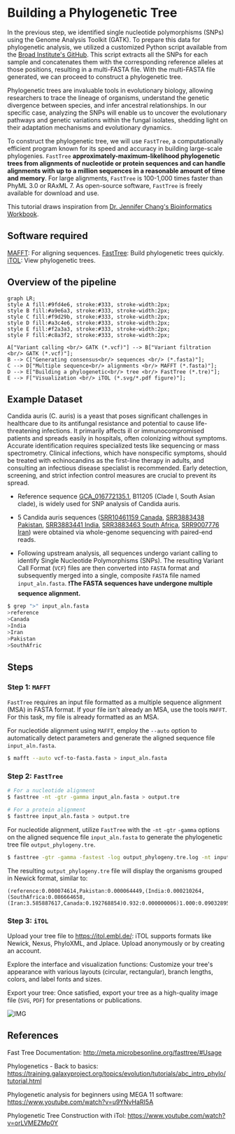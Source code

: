 # Building a Phylogenetic Tree

In the previous step, we identified single nucleotide polymorphisms (SNPs) using the Genome Analysis Toolkit (GATK). To prepare this data for phylogenetic analysis, we utilized a customized Python script available from the [Broad Institute's GitHub](https://github.com/broadinstitute/broad-fungalgroup/blob/master/scripts/SNPs/vcfSnpsToFasta.py). This script extracts all the SNPs for each sample and concatenates them with the corresponding reference alleles at those positions, resulting in a multi-FASTA file. With the multi-FASTA file generated, we can proceed to construct a phylogenetic tree.

Phylogenetic trees are invaluable tools in evolutionary biology, allowing researchers to trace the lineage of organisms, understand the genetic divergence between species, and infer ancestral relationships. In our specific case, analyzing the SNPs will enable us to uncover the evolutionary pathways and genetic variations within the fungal isolates, shedding light on their adaptation mechanisms and evolutionary dynamics.

To construct the phylogenetic tree, we will use `FastTree`, a computationally efficient program known for its speed and accuracy in building large-scale phylogenies. `FastTree` **approximately-maximum-likelihood phylogenetic trees from alignments of nucleotide or protein sequences and can handle alignments with up to a million sequences in a reasonable amount of time and memory**. For large alignments, `FastTree` is 100-1,000 times faster than PhyML 3.0 or RAxML 7. As open-source software, `FastTree` is freely available for download and use.

This tutorial draws inspiration from [Dr. Jennifer Chang's Bioinformatics Workbook](https://bioinformaticsworkbook.org/phylogenetics/FastTree.html#gsc.tab=0).

## Software required
[MAFFT](https://mafft.cbrc.jp/alignment/software/): For aligning sequences.
[FastTree](http://meta.microbesonline.org/fasttree/#Usage): Build phylogenetic trees quickly.
[iTOL](https://itol.embl.de/): View phylogenetic trees.

## Overview of the pipeline
```mermaid
graph LR;
style A fill:#9fd4e6, stroke:#333, stroke-width:2px;
style B fill:#a9e6a3, stroke:#333, stroke-width:2px;
style C fill:#f9d29b, stroke:#333, stroke-width:2px;
style D fill:#a3c4e6, stroke:#333, stroke-width:2px;
style E fill:#f2a3a3, stroke:#333, stroke-width:2px;
style F fill:#c8a3f2, stroke:#333, stroke-width:2px;

A["Variant calling <br/> GATK (*.vcf)"] --> B["Variant filtration <br/> GATK (*.vcf)"];
B --> C["Generating consensus<br/> sequences <br/> (*.fasta)"];
C --> D["Multiple sequence<br/> alignments <br/> MAFFT (*.fasta)"];
D --> E["Building a phylogenetic<br/> tree <br/> FastTree (*.tre)"];
E --> F["Visualization <br/> iTOL (*.svg/*.pdf figure)"];
```

## Example Dataset

Candida auris (C. auris) is a yeast that poses significant challenges in healthcare due to its antifungal resistance and potential to cause life-threatening infections. It primarily affects ill or immunocompromised patients and spreads easily in hospitals, often colonizing without symptoms. Accurate identification requires specialized tests like sequencing or mass spectrometry. Clinical infections, which have nonspecific symptoms, should be treated with echinocandins as the first-line therapy in adults, and consulting an infectious disease specialist is recommended. Early detection, screening, and strict infection control measures are crucial to prevent its spread.

- Reference sequence [GCA_016772135.1](https://www.ncbi.nlm.nih.gov/datasets/genome/GCA_016772135.1/), B11205 (Clade I, South Asian clade), is widely used for SNP analysis of Candida auris.

- 5 Candida auris sequences ([SRR10461159 Canada](https://www.ncbi.nlm.nih.gov/sra/?term=SRR10461159), [SRR3883438 Pakistan](https://www.ncbi.nlm.nih.gov/sra/?term=SRR3883438), [SRR3883441 India](https://www.ncbi.nlm.nih.gov/sra/?term=SRR3883441), [SRR3883463 South Africa](https://www.ncbi.nlm.nih.gov/sra/?term=SRR3883463), [SRR9007776 Iran](https://www.ncbi.nlm.nih.gov/sra/?term=SRR9007776)) were obtained via whole-genome sequencing with paired-end reads.

- Following upstream analysis, all sequences undergo variant calling to identify Single Nucleotide Polymorphisms (SNPs). The resulting Variant Call Format (`VCF`) files are then converted into `FASTA` format and subsequently merged into a single, composite `FASTA` file named `input_aln.fasta`. :heavy_exclamation_mark:**The FASTA sequences have undergone multiple sequence alignment.**


```bash
$ grep ">" input_aln.fasta
>reference
>Canada
>India
>Iran
>Pakistan
>SouthAfric
```
## Steps

### Step 1: `MAFFT`

`FastTree` requires an input file formatted as a multiple sequence alignment (MSA) in FASTA format. If your file isn't already an MSA, use the tools `MAFFT`. For this task, my file is already formatted as an MSA.

For nucleotide alignment using `MAFFT`, employ the `--auto` option to automatically detect parameters and generate the aligned sequence file `input_aln.fasta`.

```bash
$ mafft --auto vcf-to-fasta.fasta > input_aln.fasta
```
### Step 2: `FastTree`

```bash
# For a nucleotide alignment
$ fasttree -nt -gtr -gamma input_aln.fasta > output.tre

# For a protein alignment
$ fasttree input_aln.fasta > output.tre
```

For nucleotide alignment, utilize `FastTree` with the `-nt` `-gtr` `-gamma` options on the aligned sequence file `input_aln.fasta` to generate the phylogenetic tree file `output_phylogeny.tre`.

```bash
$ fasttree -gtr -gamma -fastest -log output_phylogeny.tre.log -nt input_aln.fasta > output_phylogeny.tre
```

The resulting `output_phylogeny.tre` file will display the organisms grouped in Newick format, similar to:
```
(reference:0.000074614,Pakistan:0.000064449,(India:0.000210264,(SouthAfrica:0.086664658,(Iran:3.585887617,Canada:0.192768854)0.932:0.000000006)1.000:0.090328955)0.997:0.000098466);
```

### Step 3: `iTOL`

Upload your tree file to https://itol.embl.de/: iTOL supports formats like Newick, Nexus, PhyloXML, and Jplace. Upload anonymously or by creating an account.

Explore the interface and visualization functions: Customize your tree's appearance with various layouts (circular, rectangular), branch lengths, colors, and label fonts and sizes. 

Export your tree: Once satisfied, export your tree as a high-quality image file (`SVG`, `PDF`) for presentations or publications.

![IMG](https://github.com/UeenHuynh/MGMA_2024/blob/main/lecture9/9.3_Building-a-Phylogenetic-Tree/iTOL_tree.png)

               
## References
Fast Tree Documentation: http://meta.microbesonline.org/fasttree/#Usage

Phylogenetics - Back to basics: https://training.galaxyproject.org/topics/evolution/tutorials/abc_intro_phylo/tutorial.html

Phylogenetic analysis for beginners using MEGA 11 software: https://www.youtube.com/watch?v=u9YNvHaRI5A

Phylogenetic Tree Construction with iTol: https://www.youtube.com/watch?v=orLVMEZMp0Y
